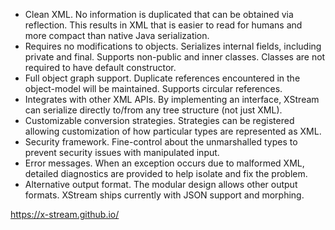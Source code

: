 * Clean XML. No information is duplicated that can be obtained via reflection. This results in XML that is easier to read for humans and more compact than native Java serialization.
* Requires no modifications to objects. Serializes internal fields, including private and final. Supports non-public and inner classes. Classes are not required to have default constructor.
* Full object graph support. Duplicate references encountered in the object-model will be maintained. Supports circular references.
* Integrates with other XML APIs. By implementing an interface, XStream can serialize directly to/from any tree structure (not just XML).
* Customizable conversion strategies. Strategies can be registered allowing customization of how particular types are represented as XML.
* Security framework. Fine-control about the unmarshalled types to prevent security issues with manipulated input.
* Error messages. When an exception occurs due to malformed XML, detailed diagnostics are provided to help isolate and fix the problem.
* Alternative output format. The modular design allows other output formats. XStream ships currently with JSON support and morphing.

https://x-stream.github.io/